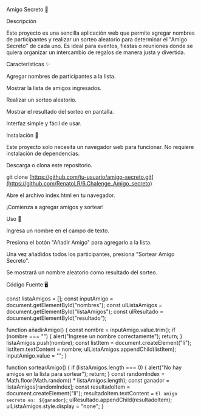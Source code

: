Amigo Secreto 🎁

Descripción

Este proyecto es una sencilla aplicación web que permite agregar nombres de participantes y realizar un sorteo aleatorio para determinar el "Amigo Secreto" de cada uno. Es ideal para eventos, fiestas o reuniones donde se quiera organizar un intercambio de regalos de manera justa y divertida.

Características ✨

Agregar nombres de participantes a la lista.

Mostrar la lista de amigos ingresados.

Realizar un sorteo aleatorio.

Mostrar el resultado del sorteo en pantalla.

Interfaz simple y fácil de usar.

Instalación 🚀

Este proyecto solo necesita un navegador web para funcionar. No requiere instalación de dependencias.

Descarga o clona este repositorio.

git clone [https://github.com/tu-usuario/amigo-secreto.git](https://github.com/RenatoLR/6.Chalenge_Amigo_secreto)

Abre el archivo index.html en tu navegador.

¡Comienza a agregar amigos y sortear!

Uso 📝

Ingresa un nombre en el campo de texto.

Presiona el botón "Añadir Amigo" para agregarlo a la lista.

Una vez añadidos todos los participantes, presiona "Sortear Amigo Secreto".

Se mostrará un nombre aleatorio como resultado del sorteo.

Código Fuente 🖥️

const listaAmigos = [];
const inputAmigo = document.getElementById("nombres");
const ulListaAmigos = document.getElementById("listaAmigos");
const ulResultado = document.getElementById("resultado");

function añadirAmigo() {
    const nombre = inputAmigo.value.trim();
    if (nombre === "") {
        alert("Ingrese un nombre correctamente");
        return;
    }
    listaAmigos.push(nombre);
    const listItem = document.createElement("li");
    listItem.textContent = nombre;
    ulListaAmigos.appendChild(listItem);
    inputAmigo.value = "";
}

function sortearAmigo() {
    if (listaAmigos.length === 0) {
        alert("No hay amigos en la lista para sortear");
        return;
    }
    const randomIndex = Math.floor(Math.random() * listaAmigos.length);
    const ganador = listaAmigos[randomIndex];
    const resultadoItem = document.createElement("li");
    resultadoItem.textContent = `El amigo secreto es: ${ganador}`;
    ulResultado.appendChild(resultadoItem);
    ulListaAmigos.style.display = "none";
}
